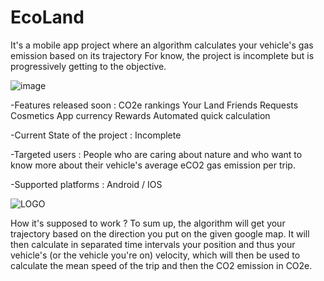 # EcoLand
It's a mobile app project where an algorithm calculates your vehicle's gas emission based on its trajectory
For know, the project is incomplete but is progressively getting to the objective.

![image](https://github.com/Anasie/EcoLand/assets/121847037/68cd8db9-5ecc-47fe-b60e-6bfad10e3e27)


-Features released soon :
CO2e rankings
Your Land
Friends Requests
Cosmetics
App currency
Rewards
Automated quick calculation

-Current State of the project :
Incomplete

-Targeted users :
People who are caring about nature and who want to know more about their vehicle's average eCO2 gas emission per trip.

-Supported platforms :
Android / IOS

![LOGO](https://github.com/Anasie/EcoLand/assets/121847037/22f32abf-ddbf-4b4c-b82f-312fdca47493)


How it's supposed to work ?
To sum up, the algorithm will get your trajectory based on the direction you put on the given google map. It will then calculate in separated time intervals your position and thus your vehicle's (or the vehicle you're on) velocity, which will then be used to calculate the mean speed of the trip and then the CO2 emission in CO2e.
